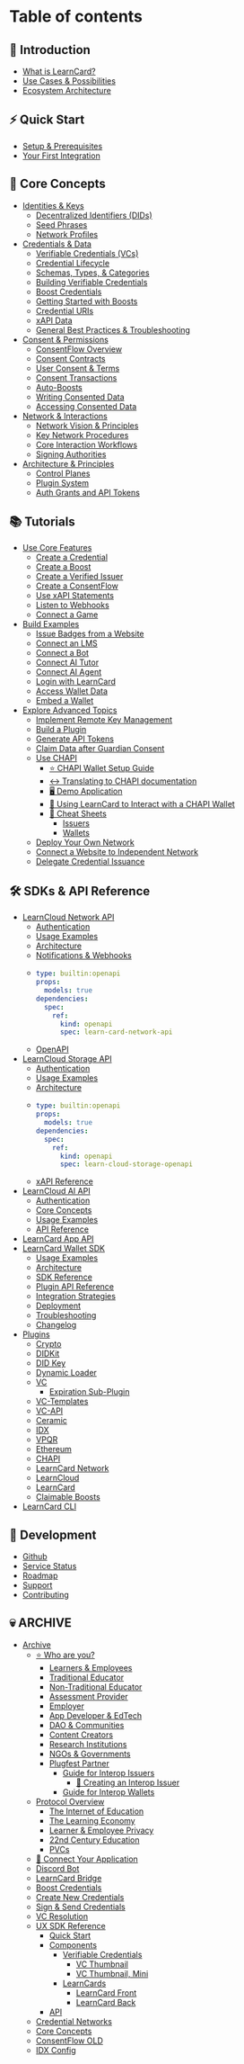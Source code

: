 # Table of contents

## 🚀 Introduction

* [What is LearnCard?](README.md)
* [Use Cases & Possibilities](introduction/use-cases-and-possibilities.md)
* [Ecosystem Architecture](introduction/ecosystem-architecture.md)

## ⚡ Quick Start

* [Setup & Prerequisites](quick-start/setup-and-prerequisites.md)
* [Your First Integration](quick-start/your-first-integration.md)

## 🧠 Core Concepts

* [Identities & Keys](core-concepts/identities-and-keys/README.md)
  * [Decentralized Identifiers (DIDs)](core-concepts/identities-and-keys/decentralized-identifiers-dids.md)
  * [Seed Phrases](core-concepts/identities-and-keys/seed-phrases.md)
  * [Network Profiles](core-concepts/identities-and-keys/network-profiles.md)
* [Credentials & Data](core-concepts/credentials-and-data/README.md)
  * [Verifiable Credentials (VCs)](core-concepts/credentials-and-data/verifiable-credentials-vcs.md)
  * [Credential Lifecycle](core-concepts/credentials-and-data/credential-lifecycle.md)
  * [Schemas, Types, & Categories](core-concepts/credentials-and-data/achievement-types-and-categories.md)
  * [Building Verifiable Credentials](core-concepts/credentials-and-data/building-verifiable-credentials.md)
  * [Boost Credentials](core-concepts/credentials-and-data/boost-credentials.md)
  * [Getting Started with Boosts](core-concepts/credentials-and-data/getting-started-with-boosts.md)
  * [Credential URIs](core-concepts/credentials-and-data/uris.md)
  * [xAPI Data](core-concepts/credentials-and-data/xapi-data.md)
  * [General Best Practices & Troubleshooting](core-concepts/credentials-and-data/general-best-practices-and-troubleshooting.md)
* [Consent & Permissions](core-concepts/consent-and-permissions/README.md)
  * [ConsentFlow Overview](core-concepts/consent-and-permissions/consentflow-overview.md)
  * [Consent Contracts](core-concepts/consent-and-permissions/consent-contracts.md)
  * [User Consent & Terms](core-concepts/consent-and-permissions/user-consent-and-terms.md)
  * [Consent Transactions](core-concepts/consent-and-permissions/consent-transactions.md)
  * [Auto-Boosts](core-concepts/consent-and-permissions/auto-boosts.md)
  * [Writing Consented Data](core-concepts/consent-and-permissions/writing-consented-data.md)
  * [Accessing Consented Data](core-concepts/consent-and-permissions/accessing-consented-data.md)
* [Network & Interactions](core-concepts/network-and-interactions/README.md)
  * [Network Vision & Principles](core-concepts/network-and-interactions/network-vision-and-principles.md)
  * [Key Network Procedures](core-concepts/network-and-interactions/key-network-procedures.md)
  * [Core Interaction Workflows](core-concepts/network-and-interactions/core-interaction-workflows.md)
  * [Signing Authorities](core-concepts/network-and-interactions/signing-authorities.md)
* [Architecture & Principles](core-concepts/architecture-and-principles/README.md)
  * [Control Planes](core-concepts/architecture-and-principles/control-planes.md)
  * [Plugin System](core-concepts/architecture-and-principles/plugins.md)
  * [Auth Grants and API Tokens](core-concepts/architecture-and-principles/auth-grants-and-api-tokens.md)

## 📚 Tutorials

* [Use Core Features](tutorials/use-core-features/README.md)
  * [Create a Credential](tutorials/use-core-features/create-a-credential.md)
  * [Create a Boost](tutorials/use-core-features/create-a-boost.md)
  * [Create a Verified Issuer](tutorials/use-core-features/create-a-verified-issuer.md)
  * [Create a ConsentFlow](tutorials/use-core-features/create-a-consentflow.md)
  * [Use xAPI Statements](tutorials/use-core-features/sending-xapi-statements.md)
  * [Listen to Webhooks](tutorials/use-core-features/listen-to-webhooks.md)
  * [Connect a Game](tutorials/use-core-features/gameflow.md)
* [Build Examples](tutorials/build-examples/README.md)
  * [Issue Badges from a Website](tutorials/build-examples/issue-badges-from-a-website.md)
  * [Connect an LMS](tutorials/build-examples/connect-an-lms.md)
  * [Connect a Bot](tutorials/build-examples/connect-a-bot.md)
  * [Connect AI Tutor](tutorials/build-examples/connect-ai-tutor.md)
  * [Connect AI Agent](tutorials/build-examples/connect-ai-agent.md)
  * [Login with LearnCard](tutorials/build-examples/login-with-learncard.md)
  * [Access Wallet Data](tutorials/build-examples/access-wallet-data.md)
  * [Embed a Wallet](tutorials/build-examples/embed-a-wallet.md)
* [Explore Advanced Topics](tutorials/explore-advanced-topics/README.md)
  * [Implement Remote Key Management](tutorials/explore-advanced-topics/managing-seed-phrases.md)
  * [Build a Plugin](tutorials/explore-advanced-topics/the-simplest-plugin.md)
  * [Generate API Tokens](tutorials/explore-advanced-topics/generate-api-tokens.md)
  * [Claim Data after Guardian Consent](tutorials/explore-advanced-topics/claim-data-after-guardian-consent.md)
  * [Use CHAPI](tutorials/explore-advanced-topics/chapi/README.md)
    * [⭐ CHAPI Wallet Setup Guide](tutorials/explore-advanced-topics/chapi/chapi-wallet-setup-guide.md)
    * [↔️ Translating to CHAPI documentation](tutorials/explore-advanced-topics/chapi/translating-to-chapi-documentation.md)
    * [🖥️ Demo Application](tutorials/explore-advanced-topics/chapi/demo-application.md)
    * [🔰 Using LearnCard to Interact with a CHAPI Wallet](tutorials/explore-advanced-topics/chapi/using-learncard-to-interact-with-a-chapi-wallet.md)
    * [📝 Cheat Sheets](tutorials/explore-advanced-topics/chapi/cheat-sheets/README.md)
      * [Issuers](tutorials/explore-advanced-topics/chapi/cheat-sheets/issuers.md)
      * [Wallets](tutorials/explore-advanced-topics/chapi/cheat-sheets/wallets.md)
  * [Deploy Your Own Network](tutorials/explore-advanced-topics/deploy-your-own-network.md)
  * [Connect a Website to Independent Network](tutorials/explore-advanced-topics/connect-a-website-to-independent-network.md)
  * [Delegate Credential Issuance](tutorials/explore-advanced-topics/delegate-credential-issuance.md)

## 🛠️ SDKs & API Reference <a href="#sdks" id="sdks"></a>

* [LearnCloud Network API](sdks/learncard-network/README.md)
  * [Authentication](sdks/learncard-network/authentication.md)
  * [Usage Examples](sdks/learncard-network/usage-examples.md)
  * [Architecture](sdks/learncard-network/architecture.md)
  * [Notifications & Webhooks](sdks/learncard-network/notifications.md)
  * ```yaml
    type: builtin:openapi
    props:
      models: true
    dependencies:
      spec:
        ref:
          kind: openapi
          spec: learn-card-network-api
    ```
  * [OpenAPI](https://network.learncard.com/docs#/)
* [LearnCloud Storage API](sdks/learncloud-storage-api/README.md)
  * [Authentication](sdks/learncloud-storage-api/authentication.md)
  * [Usage Examples](sdks/learncloud-storage-api/usage-examples.md)
  * [Architecture](sdks/learncloud-storage-api/architecture.md)
  * ```yaml
    type: builtin:openapi
    props:
      models: true
    dependencies:
      spec:
        ref:
          kind: openapi
          spec: learn-cloud-storage-openapi
    ```
  * [xAPI Reference](sdks/learncloud-storage-api/xapi-reference.md)
* [LearnCloud AI API](sdks/learncloud-ai-api/README.md)
  * [Authentication](sdks/learncloud-ai-api/authentication.md)
  * [Core Concepts](sdks/learncloud-ai-api/core-concepts.md)
  * [Usage Examples](sdks/learncloud-ai-api/usage-examples.md)
  * [API Reference](sdks/learncloud-ai-api/api-reference.md)
* [LearnCard App API](sdks/learncard-app-api.md)
* [LearnCard Wallet SDK](sdks/learncard-core/README.md)
  * [Usage Examples](sdks/learncard-core/construction.md)
  * [Architecture](sdks/learncard-core/architecture.md)
  * [SDK Reference](https://api.docs.learncard.com/docs/core/modules)
  * [Plugin API Reference](sdks/learncard-core/writing-plugins.md)
  * [Integration Strategies](sdks/learncard-core/architectural-patterns.md)
  * [Deployment](sdks/learncard-core/production-deployment-guide.md)
  * [Troubleshooting](sdks/learncard-core/troubleshooting-guide.md)
  * [Changelog](sdks/learncard-core/migration-guide.md)
* [Plugins](sdks/official-plugins/README.md)
  * [Crypto](sdks/official-plugins/crypto.md)
  * [DIDKit](sdks/official-plugins/didkit.md)
  * [DID Key](sdks/official-plugins/did-key.md)
  * [Dynamic Loader](sdks/official-plugins/dynamic-loader.md)
  * [VC](sdks/official-plugins/vc/README.md)
    * [Expiration Sub-Plugin](sdks/official-plugins/vc/expiration-sub-plugin.md)
  * [VC-Templates](sdks/official-plugins/vc-templates.md)
  * [VC-API](sdks/official-plugins/vc-api.md)
  * [Ceramic](sdks/official-plugins/ceramic.md)
  * [IDX](sdks/official-plugins/idx.md)
  * [VPQR](sdks/official-plugins/vpqr.md)
  * [Ethereum](sdks/official-plugins/ethereum.md)
  * [CHAPI](sdks/official-plugins/chapi.md)
  * [LearnCard Network](sdks/official-plugins/learncard-network.md)
  * [LearnCloud](sdks/official-plugins/learncloud.md)
  * [LearnCard](sdks/official-plugins/learncard.md)
  * [Claimable Boosts](sdks/official-plugins/claimable-boosts.md)
* [LearnCard CLI](sdks/learncard-cli.md)

## 🔗 Development

* [Github](https://github.com/learningeconomy/LearnCard)
* [Service Status](https://status.learncloud.ai/)
* [Roadmap](development/roadmap.md)
* [Support](development/custom-development.md)
* [Contributing](development/contributing.md)

## 💀 ARCHIVE

* [Archive](archive/archive/README.md)
  * [⭐ Who are you?](archive/archive/who-are-you/README.md)
    * [Learners & Employees](archive/archive/who-are-you/learners-and-employees.md)
    * [Traditional Educator](archive/archive/who-are-you/traditional-educator.md)
    * [Non-Traditional Educator](archive/archive/who-are-you/non-traditional-educator.md)
    * [Assessment Provider](archive/archive/who-are-you/assessment-provider.md)
    * [Employer](archive/archive/who-are-you/employer.md)
    * [App Developer & EdTech](archive/archive/who-are-you/app-developer-and-edtech.md)
    * [DAO & Communities](archive/archive/who-are-you/dao-and-communities.md)
    * [Content Creators](archive/archive/who-are-you/content-creators.md)
    * [Research Institutions](archive/archive/who-are-you/research-institutions.md)
    * [NGOs & Governments](archive/archive/who-are-you/ngos-and-governments.md)
    * [Plugfest Partner](archive/archive/who-are-you/plugfest-partner/README.md)
      * [Guide for Interop Issuers](archive/archive/who-are-you/plugfest-partner/guide-for-interop-issuers/README.md)
        * [🤽 Creating an Interop Issuer](archive/archive/who-are-you/plugfest-partner/guide-for-interop-issuers/creating-an-interop-issuer.md)
      * [Guide for Interop Wallets](archive/archive/who-are-you/plugfest-partner/guide-for-interop-wallets.md)
  * [Protocol Overview](archive/archive/protocol-overview/README.md)
    * [The Internet of Education](archive/archive/protocol-overview/the-internet-of-education.md)
    * [The Learning Economy](archive/archive/protocol-overview/the-learning-economy.md)
    * [Learner & Employee Privacy](archive/archive/protocol-overview/learner-and-employee-privacy.md)
    * [22nd Century Education](archive/archive/protocol-overview/22nd-century-education.md)
    * [PVCs](archive/archive/protocol-overview/pvcs.md)
  * [🔌 Connect Your Application](archive/archive/connect-your-application.md)
  * [Discord Bot](archive/archive/discord-bot.md)
  * [LearnCard Bridge](archive/archive/learncard-bridge.md)
  * [Boost Credentials](archive/archive/understanding-boosts.md)
  * [Create New Credentials](archive/archive/create-new-credentials.md)
  * [Sign & Send Credentials](archive/archive/sign-and-send-credentials.md)
  * [VC Resolution](archive/archive/vc-resolution.md)
  * [UX SDK Reference](archive/archive/learncard-ux/README.md)
    * [Quick Start](archive/archive/learncard-ux/quick-start.md)
    * [Components](archive/archive/learncard-ux/components/README.md)
      * [Verifiable Credentials](archive/archive/learncard-ux/components/verifiable-credentials/README.md)
        * [VC Thumbnail](archive/archive/learncard-ux/components/verifiable-credentials/vc-thumbnail.md)
        * [VC Thumbnail, Mini](archive/archive/learncard-ux/components/verifiable-credentials/vc-thumbnail-mini.md)
      * [LearnCards](archive/archive/learncard-ux/components/learncards/README.md)
        * [LearnCard Front](archive/archive/learncard-ux/components/learncards/learncard-front.md)
        * [LearnCard Back](archive/archive/learncard-ux/components/learncards/learncard-back.md)
    * [API](https://api.docs.learncard.com/docs/react/modules)
  * [Credential Networks](archive/archive/the-open-credential-network.md)
  * [Core Concepts](archive/archive/core-concepts.md)
  * [ConsentFlow OLD](archive/archive/consentflow.md)
  * [IDX Config](archive/archive/idx-config.md)
